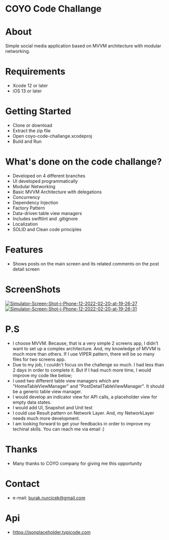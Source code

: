 # COYO Code Challange

# About
Simple social media application based on MVVM architecture with modular networking.

# Requirements
* Xcode 12 or later
* iOS 13 or later

# Getting Started
* Clone or download
* Extract the zip file
* Open coyo-code-challange.xcodeproj
* Build and Run

# What's done on the code challange?
* Developed on 4 different branches
* UI developed programmatically
* Modular Networking
* Basic MVVM Architecture with delegations
* Concurrency
* Dependency Injection
* Factory Pattern
* Data-driven table view managers
* Includes swiftlint and .gitignore
* Localization
* SOLID and Clean code principles

# Features
* Shows posts on the main screen and its related comments on the post detail screen

# ScreenShots
<a href="https://ibb.co/3TSrF3k"><img src="https://i.ibb.co/3TSrF3k/Simulator-Screen-Shot-i-Phone-12-2022-02-20-at-19-26-27.png" alt="Simulator-Screen-Shot-i-Phone-12-2022-02-20-at-19-26-27" border="0"></a>
<a href="https://ibb.co/bJP1MsH"><img src="https://i.ibb.co/bJP1MsH/Simulator-Screen-Shot-i-Phone-12-2022-02-20-at-19-26-31.png" alt="Simulator-Screen-Shot-i-Phone-12-2022-02-20-at-19-26-31" border="0"></a>

# P.S
* I choose MVVM. Because, that is a very simple 2 screens app, I didn't want to set up a complex architecture. And, my knowledge of MVVM is much more than others. If I use VIPER pattern, there will be so many files for two screens app.
* Due to my job, I couldn't focus on the challenge so much. I had less than 2 days in order to complete it. But if I had much more time, I would improve my code like below;
* I used two different table view managers which are "HomeTableViewManager" and "PostDetailTableViewManager". It should be a generic table view manager.
* I would develop an indicator view for API calls, a placeholder view for empty data states.
* I would add UI, Snapshot and Unit test
* I could use Result pattern on Network Layer. And, my NetworkLayer needs much more development.
* I am looking forward to get your feedbacks in order to improve my techinal skills. You can reach me via email :)

# Thanks
* Many thanks to COYO company for giving me this opportunity

# Contact
* e-mail: burak.nurcicek@gmail.com

# Api
* https://jsonplaceholder.typicode.com
